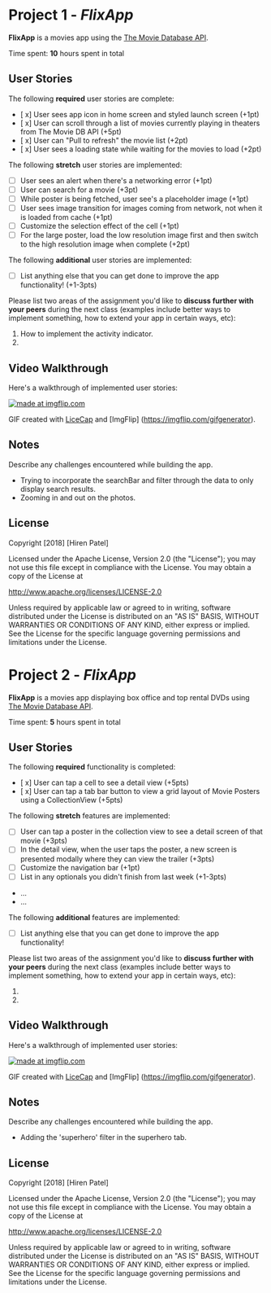 # Project 1 - *FlixApp*

**FlixApp** is a movies app using the [The Movie Database API](http://docs.themoviedb.apiary.io/#).

Time spent: **10** hours spent in total

## User Stories

The following **required** user stories are complete:

- [ x] User sees app icon in home screen and styled launch screen (+1pt)
- [ x] User can scroll through a list of movies currently playing in theaters from The Movie DB API (+5pt)
- [ x] User can "Pull to refresh" the movie list (+2pt)
- [ x] User sees a loading state while waiting for the movies to load (+2pt)

The following **stretch** user stories are implemented:

- [ ] User sees an alert when there's a networking error (+1pt)
- [ ] User can search for a movie (+3pt)
- [ ] While poster is being fetched, user see's a placeholder image (+1pt)
- [ ] User sees image transition for images coming from network, not when it is loaded from cache (+1pt)
- [ ] Customize the selection effect of the cell (+1pt)
- [ ] For the large poster, load the low resolution image first and then switch to the high resolution image when complete (+2pt)

The following **additional** user stories are implemented:

- [ ] List anything else that you can get done to improve the app functionality! (+1-3pts)

Please list two areas of the assignment you'd like to **discuss further with your peers** during the next class (examples include better ways to implement something, how to extend your app in certain ways, etc):

1. How to implement the activity indicator.
2. 

## Video Walkthrough

Here's a walkthrough of implemented user stories:

<a href="https://imgflip.com/gif/2419zm"><img src="https://i.imgflip.com/2419zm.gif" title="made at imgflip.com"/></a>

GIF created with [LiceCap](http://www.cockos.com/licecap/) and [ImgFlip] (https://imgflip.com/gifgenerator).

## Notes

Describe any challenges encountered while building the app.

- Trying to incorporate the searchBar and filter through the data to only display search results.
- Zooming in and out on the photos.

## License

Copyright [2018] [Hiren Patel]

Licensed under the Apache License, Version 2.0 (the "License");
you may not use this file except in compliance with the License.
You may obtain a copy of the License at

http://www.apache.org/licenses/LICENSE-2.0

Unless required by applicable law or agreed to in writing, software
distributed under the License is distributed on an "AS IS" BASIS,
WITHOUT WARRANTIES OR CONDITIONS OF ANY KIND, either express or implied.
See the License for the specific language governing permissions and
limitations under the License.









# Project 2 - *FlixApp*

**FlixApp** is a movies app displaying box office and top rental DVDs using [The Movie Database API](http://docs.themoviedb.apiary.io/#).

Time spent: **5** hours spent in total

## User Stories

The following **required** functionality is completed:

- [ x] User can tap a cell to see a detail view (+5pts)
- [ x] User can tap a tab bar button to view a grid layout of Movie Posters using a CollectionView (+5pts)

The following **stretch** features are implemented:

- [ ] User can tap a poster in the collection view to see a detail screen of that movie (+3pts)
- [ ] In the detail view, when the user taps the poster, a new screen is presented modally where they can view the trailer (+3pts)
- [ ] Customize the navigation bar (+1pt)
- [ ] List in any optionals you didn't finish from last week (+1-3pts)
- ...
- ...

The following **additional** features are implemented:

- [ ] List anything else that you can get done to improve the app functionality!

Please list two areas of the assignment you'd like to **discuss further with your peers** during the next class (examples include better ways to implement something, how to extend your app in certain ways, etc):

1.
2.

## Video Walkthrough

Here's a walkthrough of implemented user stories:

<a href="https://imgflip.com/gif/2468kf"><img src="https://i.imgflip.com/2468kf.gif" title="made at imgflip.com"/></a>

GIF created with [LiceCap](http://www.cockos.com/licecap/) and [ImgFlip] (https://imgflip.com/gifgenerator).

## Notes

Describe any challenges encountered while building the app.

- Adding the 'superhero' filter in the superhero tab.

## License

Copyright [2018] [Hiren Patel]

Licensed under the Apache License, Version 2.0 (the "License");
you may not use this file except in compliance with the License.
You may obtain a copy of the License at

http://www.apache.org/licenses/LICENSE-2.0

Unless required by applicable law or agreed to in writing, software
distributed under the License is distributed on an "AS IS" BASIS,
WITHOUT WARRANTIES OR CONDITIONS OF ANY KIND, either express or implied.
See the License for the specific language governing permissions and
limitations under the License.
